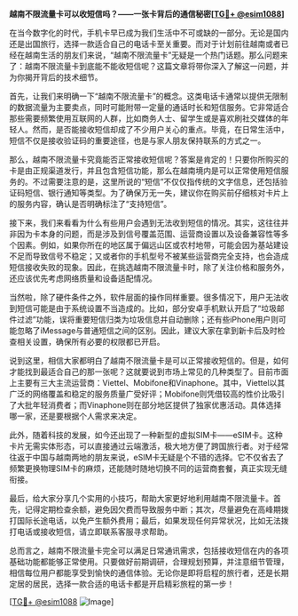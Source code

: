 **越南不限流量卡可以收短信吗？——一张卡背后的通信秘密[[TG💪+ @esim1088](https://t.me/s/esim1088)]**

在当今数字化的时代，手机卡早已成为我们生活中不可或缺的一部分。无论是国内还是出国旅行，选择一款适合自己的电话卡至关重要。而对于计划前往越南或者已经在越南生活的朋友们来说，“越南不限流量卡”无疑是一个热门话题。那么问题来了：越南不限流量卡到底能不能收短信呢？这篇文章将带你深入了解这一问题，并为你揭开背后的技术细节。

首先，让我们来明确一下“越南不限流量卡”的概念。这类电话卡通常以提供无限制的数据流量为主要卖点，同时可能附带一定量的通话时长和短信服务。它非常适合那些需要频繁使用互联网的人群，比如商务人士、留学生或是喜欢刷社交媒体的年轻人。然而，是否能接收短信却成了不少用户关心的重点。毕竟，在日常生活中，短信不仅是接收验证码的重要途径，也是与家人朋友保持联系的方式之一。

那么，越南不限流量卡究竟能否正常接收短信呢？答案是肯定的！只要你所购买的卡是由正规渠道发行，并且包含短信功能，那么在越南境内是可以正常使用短信服务的。不过需要注意的是，这里所说的“短信”不仅仅指传统的文字信息，还包括验证码短信、银行通知等类型。为了确保万无一失，建议你在购买前仔细核对卡片上的服务内容，确认是否明确标注了“支持短信”。

接下来，我们来看看为什么有些用户会遇到无法收到短信的情况。其实，这往往并非因为卡本身的问题，而是涉及到信号覆盖范围、运营商设置以及设备兼容性等多个因素。例如，如果你所在的地区属于偏远山区或农村地带，可能会因为基站建设不足而导致信号不稳定；又或者你的手机型号不被某些运营商完全支持，也会造成短信接收失败的现象。因此，在挑选越南不限流量卡时，除了关注价格和服务外，还应该优先考虑网络质量和设备适配情况。

当然啦，除了硬件条件之外，软件层面的操作同样重要。很多情况下，用户无法收到短信可能是由于系统设置不当造成的。比如，部分安卓手机默认开启了“垃圾邮件过滤”功能，误将重要短信归类为垃圾信息并自动删除；还有些iPhone用户则可能忽略了iMessage与普通短信之间的区别。因此，建议大家在拿到新卡后及时检查相关设置，确保所有必要的权限都已开启。

说到这里，相信大家都明白了越南不限流量卡是可以正常接收短信的。但是，如何才能找到最适合自己的那一张呢？这就要说到市场上常见的几种类型了。目前市面上主要有三大主流运营商：Viettel、Mobifone和Vinaphone。其中，Viettel以其广泛的网络覆盖和稳定的服务质量广受好评；Mobifone则凭借较高的性价比吸引了大批年轻消费者；而Vinaphone则在部分地区提供了独家优惠活动。具体选择哪一家，还是要根据个人需求来决定。

此外，随着科技的发展，如今还出现了一种新型的虚拟SIM卡——eSIM卡。这种卡片无需实体形态，可以直接通过云端激活，极大地方便了跨国旅行者。对于经常往返于中国与越南两地的朋友来说，eSIM卡无疑是个不错的选择。它不仅省去了频繁更换物理SIM卡的麻烦，还能随时随地切换不同的运营商套餐，真正实现无缝衔接。

最后，给大家分享几个实用的小技巧，帮助大家更好地利用越南不限流量卡。首先，记得定期检查余额，避免因欠费而导致服务中断；其次，尽量避免在高峰期拨打国际长途电话，以免产生额外费用；最后，如果发现任何异常状况，比如无法拨打电话或接收短信，请立即联系客服寻求帮助。

总而言之，越南不限流量卡完全可以满足日常通讯需求，包括接收短信在内的各项基础功能都能够正常使用。只要做好前期调研，合理规划预算，并注意细节管理，相信每位用户都能享受到愉快的通信体验。无论你是即将启程的旅行者，还是长期定居的居民，选择一款合适的电话卡都是开启精彩旅程的第一步！

[[TG💪+ @esim1088](https://t.me/s/esim1088) ![Image](https://i.postimg.cc/4NQfJmqS/Snipaste-2025-05-13-00-14-12.png)]